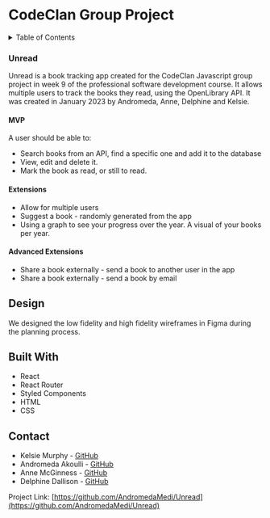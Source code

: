 # CodeClan Group Project

<!-- TABLE OF CONTENTS -->
<details>
  <summary>Table of Contents</summary>
  <ol>
    <li>
      <a href="#about">About</a>
      <ul>
        <li><a href="#brief">Brief</a></li>
        <li><a href="#design">Design</a></li>
        <li><a href="#built-with">Built With</a></li>
      </ul>
    </li>
    <li>
      <a href="#getting-started">Getting Started</a>
      <ul>
        <li><a href="#installation">Installation</a></li>
      </ul>
    </li>
    <li><a href="#contact">Contact</a></li>
    <li><a href="#acknowledgments">Acknowledgments</a></li>
  </ol>
</details>



<!-- ABOUT -->
### Unread

<!-- BRIEF -->
Unread is a book tracking app created for the CodeClan Javascript group project in week 9 of the professional software development course. It allows multiple users to track the books they read, using the OpenLibrary API.
It was created in January 2023 by Andromeda, Anne, Delphine and Kelsie.

#### MVP
A user should be able to:
* Search books from an API, find a specific one and add it to the database
* View, edit and delete it.
* Mark the book as read, or still to read.

#### Extensions
* Allow for multiple users
* Suggest a book - randomly generated from the app
* Using a graph to see your progress over the year. A visual of your books per year.

#### Advanced Extensions
* Share a book externally - send a book to another user in the app 
* Share a book externally - send a book by email 


<!-- <img align="center" src="https://user-images.githubusercontent.com/77012426/211512515-f07b3ef4-5805-4204-9bb6-0fe5b9848138.jpg" alt="Surveyflow landing page home"> -->

<!-- DESIGN -->
## Design
We designed the low fidelity and high fidelity wireframes in Figma during the planning process.

<!-- BUILT WITH -->
## Built With

* React
* React Router
* Styled Components
* HTML
* CSS


<!-- CONTACT -->
## Contact

* Kelsie Murphy - [GitHub](https://github.com/kelsiesmurphy)
* Andromeda Akoulli - [GitHub](https://github.com/AndromedaMedi)
* Anne McGinness - [GitHub](https://github.com/AMG05)
* Delphine Dallison - [GitHub](https://github.com/Delfland)

Project Link: [https://github.com/AndromedaMedi/Unread](https://github.com/AndromedaMedi/Unread)
